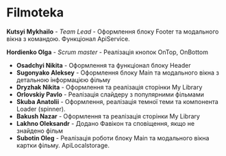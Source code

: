# Filmoteka

**Kutsyi Mykhailo** - _Team Lead_ - Оформлення блоку Footer та модального вікна з командою.
Функціонал ApiService.

**Hordienko Olga** - _Scrum master_ - Реалізація кнопок OnTop, OnBottom

- **Osadchyi Nikita** - Оформлення та функціонал блоку Header
- **Sugonyako Aleksey** - Оформлення блоку Main та модального вікна з детальною інформацією фільму
- **Dryzhak Nikita** - Оформлення та реалізація сторінки My Library
- **Orlovskiy Pavlo** - Реалізація слайдеру з популярними фільмами
- **Skuba Anatolii** - Оформлення, реалізація темної теми та компонента Loader (spinner).
- **Bakush Nazar** - Оформлення та реалізація сторінки My Library
- **Lakhno Oleksandr** - Додано Фавікон та сповіщення, якщо не знайдено фільм
- **Subotin Oleg** - Реалізація роботи блоку Main та модального вікна картки фільму.
  ApiLocalstorage.

